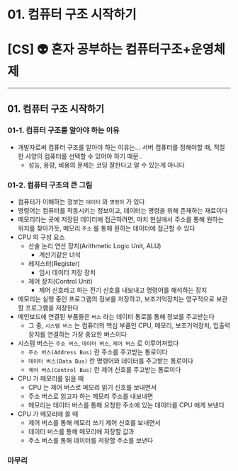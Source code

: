 # 01. 컴퓨터 구조 시작하기

# [CS] 👽 혼자 공부하는 컴퓨터구조+운영체제

---

## 01. 컴퓨터 구조 시작하기

### 01-1. 컴퓨터 구조를 알아야 하는 이유

- 개발자로써 컴퓨터 구조를 알아야 하는 이유는… 서버 컴퓨터를 정해야할 때, 적절한 사양의 컴퓨터를 선택할 수 있어야 하기 때문..
  - 성능, 용량, 비용의 문제는 코딩 잘한다고 알 수 있는게 아니다

### 01-2. 컴퓨터 구조의 큰 그림

- 컴퓨터가 이해하는 정보는 `데이터` 와 `명령어` 가 있다
- 명령어는 컴퓨터를 작동시키는 정보이고, 데이터는 명령을 위해 존재하는 재료이다
- 메모리라는 곳에 저장된 데이터에 접근하려면, 마치 현실에서 주소를 통해 원하는 위치를 찾아가듯, 메모리 `주소` 를 통해 원하는 데이터에 접근할 수 있다
- CPU 의 구성 요소
  - 산술 논리 연산 장치(Arithmetic Logic Unit, ALU)
    - 계산기같은 녀석
  - 레지스터(Register)
    - 임시 데이터 저장 장치
  - 제어 장치(Control Unit)
    - 제어 신호라고 하는 전기 신호를 내보내고 명령어를 해석하는 장치
- 메모리는 실행 중인 프로그램의 정보를 저장하고, 보조기억장치는 영구적으로 보관할 프로그램을 저장한다
- 메인보드에 연결된 부품들은 `버스` 라는 데이터 통로를 통해 정보를 주고받는다
  - 그 중, `시스템 버스` 는 컴퓨터의 핵심 부품인 CPU, 메모리, 보조기억장치, 입출력장치를 연결하는 가장 중요한 버스이다
- 시스템 버스는 `주소 버스`, `데이터 버스`, `제어 버스` 로 이루어져있다
  - `주소 버스(Address Bus)` 란 주소를 주고받는 통로이다
  - `데이터 버스(Data Bus)` 란 명령어와 데이터를 주고받는 통로이다
  - `제어 버스(Control Bus)` 란 제어 신호를 주고받는 통로이다
- CPU 가 메모리를 읽을 때
  - CPU 는 제어 버스로 메모리 읽기 신호를 보내면서
  - 주소 버스로 읽고자 하는 메모리 주소를 내보내면
  - 메모리는 데이터 버스를 통해 요청한 주소에 있는 데이터를 CPU 에게 보낸다
- CPU 가 메모리에 쓸 때
  - 제어 버스를 통해 메모리 쓰기 제어 신호를 보내면서
  - 데이터 버스를 통해 메모리에 저장할 값과
  - 주소 버스를 통해 데이터를 저장할 주소를 보낸다

### 마무리
